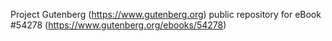 Project Gutenberg (https://www.gutenberg.org) public repository for
eBook #54278 (https://www.gutenberg.org/ebooks/54278)
